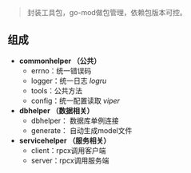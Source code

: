 > 封装工具包，go-mod做包管理，依赖包版本可控。

## 组成
- **commonhelper （公共）**
  - errno：统一错误码
  - logger：统一日志 _logru_
  - tools：公共方法
  - config：统一配置读取 _viper_
- **dbhelper （数据相关）**
  - dbhelper： 数据库单例连接
  - generate： 自动生成model文件
- **servicehelper （服务相关）**
  - client：rpcx调用客户端
  - server：rpcx调用服务端
    
